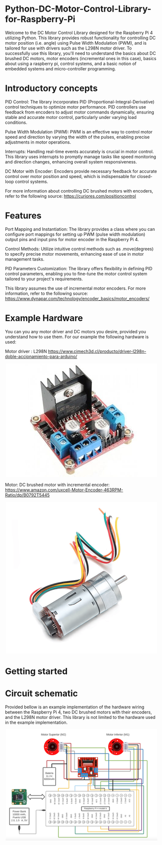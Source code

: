 # Python-DC-Motor-Control-Library-for-Raspberry-Pi

Welcome to the DC Motor Control Library designed for the Raspberry Pi 4 utilizing Python. This library provides robust functionality for controlling DC motor position (i.e. angle) using Pulse Width Modulation (PWM), and is tailored for use with drivers such as the L298N motor driver. To successfully use this library, you'll need to understand the basics about DC brushed DC motors, motor encoders (incremental ones in this case), basics about using a raspberry pi, control systems, and a basic notion of embedded systems and micro-controller programming.

# Introductory concepts

PID Control: The library incorporates PID (Proportional-Integral-Derivative) control techniques to optimize motor performance. PID controllers use feedback from encoders to adjust motor commands dynamically, ensuring stable and accurate motor control, particularly under varying load conditions.

Pulse Width Modulation (PWM): PWM is an effective way to control motor speed and direction by varying the width of the pulses, enabling precise adjustments in motor operations.

Interrupts: Handling real-time events accurately is crucial in motor control. This library uses interrupts to promptly manage tasks like speed monitoring and direction changes, enhancing overall system responsiveness.

DC Motor with Encoder: Encoders provide necessary feedback for accurate control over motor position and speed, which is indispensable for closed-loop control systems.

For more information about controlling DC brushed motors with encoders, refer to the following source: https://curiores.com/positioncontrol


# Features

Port Mapping and Instantiation: The library provides a class where you can configure port mappings for setting up PWM (pulse width modulation) output pins and input pins for motor encoder in the Raspberry Pi 4.

Control Methods: Utilize intuitive control methods such as .move(degrees) to specify precise motor movements, enhancing ease of use in motor management tasks.

PID Parameters Customization: The library offers flexibility in defining PID control parameters, enabling you to fine-tune the motor control system tailored to your project's requirements.

This library assumes the use of incremental motor encoders. For more information, refer to the following source: https://www.dynapar.com/technology/encoder_basics/motor_encoders/

# Example Hardware
You can you any motor driver and DC motors you desire, provided you understand how to use them. For our example the following hardware is used:

Motor driver : L298N https://www.cimech3d.cl/producto/driver-l298n-doble-accionamiento-para-arduino/

<div align="center">
  <img src="images/H-bridge-driver.jpg" alt="Alt Text"  width="500" height="auto">
</div>

Motor: DC brushed motor with incremental encoder:  https://www.amazon.com/uxcell-Motor-Encoder-463RPM-Ratio/dp/B0792T5445

<div align="center">
  <img src="images/dc_motor.png" alt="Alt Text"  width="500" height="auto">
</div>

# Getting started


# Circuit schematic
Provided bellow is an example implementation of the hardware wiring between the Raspberry Pi 4, two DC brushed motors with their encoders, and the L298N motor driver. This library is not limited to the hardware used in the example implementation.

<div align="center">
  <img src="images/circuit_schematic.png" alt="Alt Text"  width="500" height="auto">
</div>
